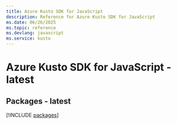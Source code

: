 ```yaml
---
title: Azure Kusto SDK for JavaScript
description: Reference for Azure Kusto SDK for JavaScript
ms.date: 06/26/2025
ms.topic: reference
ms.devlang: javascript
ms.service: kusto
---
```

# Azure Kusto SDK for JavaScript - latest
## Packages - latest
[!INCLUDE [packages](kusto-index.md)]